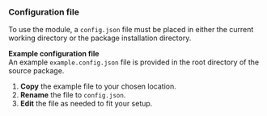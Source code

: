### Configuration file
To use the module, a `config.json` file must be placed in either the current working directory or the package installation directory.

**Example configuration file**\
An example `example.config.json` file is provided in the root directory of the source package.

1. **Copy** the example file to your chosen location.
2. **Rename** the file to `config.json`.
3. **Edit** the file as needed to fit your setup.


